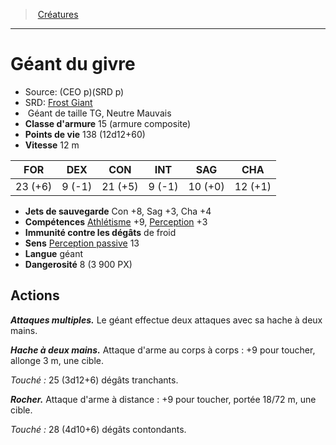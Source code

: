 ﻿---
!MonsterItem
Family: MonsterHD
Type: Géant
Size: TG
Alignment: Neutre Mauvais
ArmorClass: 15 (armure composite)
HitPoints: 138 (12d12+60)
Speed: 12 m
Strength: 23 (+6)
Dexterity: ' 9 (-1)'
Constitution: 21 (+5)
Intelligence: ' 9 (-1)'
Wisdom: 10 (+0)
Charisma: 12 (+1)
SavingThrows: Con +8, Sag +3, Cha +4
Skills: '[Athlétisme](hd_abilities_strength_athletisme.md) +9, [Perception](hd_abilities_wisdom_perception.md) +3'
DamageImmunities: de froid
Senses: '[Perception passive](hd_abilities_dexterity_perception_passive.md) 13'
Languages: géant
Challenge: 8 (3 900 PX)
Id: monsters_hd.md#géant-du-givre
ParentLink: monsters_hd.md#créatures
Name: Géant du givre
ParentName: Créatures
NameLevel: 1
AltName: '[Frost Giant](srd_monsters_frost_giant.md)'
Source: (CEO p)(SRD p)
Attributes:
  Name: Géant du givre
  Markdown: >+
    # <!--Name-->Géant du givre<!--/Name-->


    - Source: <!--Source-->(CEO p)(SRD p)<!--/Source-->

    - SRD: <!--AltName-->[Frost Giant](srd_monsters_frost_giant.md)<!--/AltName-->

    -  <!--Type-->Géant<!--/Type--> de taille <!--Size-->TG<!--/Size-->, <!--Alignment-->Neutre Mauvais<!--/Alignment-->

    - **Classe d'armure** <!--ArmorClass-->15 (armure composite)<!--/ArmorClass-->

    - **Points de vie** <!--HitPoints-->138 (12d12+60)<!--/HitPoints-->

    - **Vitesse** <!--Speed-->12 m<!--/Speed-->


    |FOR|DEX|CON|INT|SAG|CHA|

    |---|---|---|---|---|---|

    |<!--Strength-->23 (+6)<!--/Strength-->|<!--Dexterity--> 9 (-1)<!--/Dexterity-->|<!--Constitution-->21 (+5)<!--/Constitution-->|<!--Intelligence--> 9 (-1)<!--/Intelligence-->|<!--Wisdom-->10 (+0)<!--/Wisdom-->|<!--Charisma-->12 (+1)<!--/Charisma-->|


    - **Jets de sauvegarde** <!--SavingThrows-->Con +8, Sag +3, Cha +4<!--/SavingThrows-->

    - **Compétences** <!--Skills-->[Athlétisme](hd_abilities_strength_athletisme.md) +9, [Perception](hd_abilities_wisdom_perception.md) +3<!--/Skills-->

    - **Immunité contre les dégâts** <!--DamageImmunities-->de froid<!--/DamageImmunities-->

    - **Sens** <!--Senses-->[Perception passive](hd_abilities_dexterity_perception_passive.md) 13<!--/Senses-->

    - **Langue** <!--Languages-->géant<!--/Languages-->

    - **Dangerosité** <!--Challenge-->8 (3 900 PX)<!--/Challenge-->


    ## Actions


    **_Attaques multiples._** Le géant effectue deux attaques avec sa hache à deux mains.


    **_Hache à deux mains._** Attaque d'arme au corps à corps : +9 pour toucher, allonge 3 m, une cible.


    _Touché :_ 25 (3d12+6) dégâts tranchants.


    **_Rocher._** Attaque d'arme à distance : +9 pour toucher, portée 18/72 m, une cible.


    _Touché :_ 28 (4d10+6) dégâts contondants.

  Source: (CEO p)(SRD p)
  AltName: '[Frost Giant](srd_monsters_frost_giant.md)'
  Type: Géant
  Size: TG
  Alignment: Neutre Mauvais
  ArmorClass: 15 (armure composite)
  HitPoints: 138 (12d12+60)
  Speed: 12 m
  Strength: 23 (+6)
  Dexterity: ' 9 (-1)'
  Constitution: 21 (+5)
  Intelligence: ' 9 (-1)'
  Wisdom: 10 (+0)
  Charisma: 12 (+1)
  SavingThrows: Con +8, Sag +3, Cha +4
  Skills: '[Athlétisme](hd_abilities_strength_athletisme.md) +9, [Perception](hd_abilities_wisdom_perception.md) +3'
  DamageImmunities: de froid
  Senses: '[Perception passive](hd_abilities_dexterity_perception_passive.md) 13'
  Languages: géant
  Challenge: 8 (3 900 PX)
AttributesDictionary: >+
  Name: Géant du givre

  Markdown: >+

    # <!--Name-->Géant du givre<!--/Name-->





    - Source: <!--Source-->(CEO p)(SRD p)<!--/Source-->



    - SRD: <!--AltName-->[Frost Giant](srd_monsters_frost_giant.md)<!--/AltName-->



    -  <!--Type-->Géant<!--/Type--> de taille <!--Size-->TG<!--/Size-->, <!--Alignment-->Neutre Mauvais<!--/Alignment-->



    - **Classe d'armure** <!--ArmorClass-->15 (armure composite)<!--/ArmorClass-->



    - **Points de vie** <!--HitPoints-->138 (12d12+60)<!--/HitPoints-->



    - **Vitesse** <!--Speed-->12 m<!--/Speed-->





    |FOR|DEX|CON|INT|SAG|CHA|



    |---|---|---|---|---|---|



    |<!--Strength-->23 (+6)<!--/Strength-->|<!--Dexterity--> 9 (-1)<!--/Dexterity-->|<!--Constitution-->21 (+5)<!--/Constitution-->|<!--Intelligence--> 9 (-1)<!--/Intelligence-->|<!--Wisdom-->10 (+0)<!--/Wisdom-->|<!--Charisma-->12 (+1)<!--/Charisma-->|





    - **Jets de sauvegarde** <!--SavingThrows-->Con +8, Sag +3, Cha +4<!--/SavingThrows-->



    - **Compétences** <!--Skills-->[Athlétisme](hd_abilities_strength_athletisme.md) +9, [Perception](hd_abilities_wisdom_perception.md) +3<!--/Skills-->



    - **Immunité contre les dégâts** <!--DamageImmunities-->de froid<!--/DamageImmunities-->



    - **Sens** <!--Senses-->[Perception passive](hd_abilities_dexterity_perception_passive.md) 13<!--/Senses-->



    - **Langue** <!--Languages-->géant<!--/Languages-->



    - **Dangerosité** <!--Challenge-->8 (3 900 PX)<!--/Challenge-->





    ## Actions





    **_Attaques multiples._** Le géant effectue deux attaques avec sa hache à deux mains.





    **_Hache à deux mains._** Attaque d'arme au corps à corps : +9 pour toucher, allonge 3 m, une cible.





    _Touché :_ 25 (3d12+6) dégâts tranchants.





    **_Rocher._** Attaque d'arme à distance : +9 pour toucher, portée 18/72 m, une cible.





    _Touché :_ 28 (4d10+6) dégâts contondants.



  Source: (CEO p)(SRD p)

  AltName: '[Frost Giant](srd_monsters_frost_giant.md)'

  Type: Géant

  Size: TG

  Alignment: Neutre Mauvais

  ArmorClass: 15 (armure composite)

  HitPoints: 138 (12d12+60)

  Speed: 12 m

  Strength: 23 (+6)

  Dexterity: ' 9 (-1)'

  Constitution: 21 (+5)

  Intelligence: ' 9 (-1)'

  Wisdom: 10 (+0)

  Charisma: 12 (+1)

  SavingThrows: Con +8, Sag +3, Cha +4

  Skills: '[Athlétisme](hd_abilities_strength_athletisme.md) +9, [Perception](hd_abilities_wisdom_perception.md) +3'

  DamageImmunities: de froid

  Senses: '[Perception passive](hd_abilities_dexterity_perception_passive.md) 13'

  Languages: géant

  Challenge: 8 (3 900 PX)

---
> [Créatures](hd_monsters.md)

---

# Géant du givre

- Source: (CEO p)(SRD p)
- SRD: [Frost Giant](srd_monsters_frost_giant.md)
-  Géant de taille TG, Neutre Mauvais
- **Classe d'armure** 15 (armure composite)
- **Points de vie** 138 (12d12+60)
- **Vitesse** 12 m

|FOR|DEX|CON|INT|SAG|CHA|
|---|---|---|---|---|---|
|23 (+6)| 9 (-1)|21 (+5)| 9 (-1)|10 (+0)|12 (+1)|

- **Jets de sauvegarde** Con +8, Sag +3, Cha +4
- **Compétences** [Athlétisme](hd_abilities_strength_athletisme.md) +9, [Perception](hd_abilities_wisdom_perception.md) +3
- **Immunité contre les dégâts** de froid
- **Sens** [Perception passive](hd_abilities_dexterity_perception_passive.md) 13
- **Langue** géant
- **Dangerosité** 8 (3 900 PX)

## Actions

**_Attaques multiples._** Le géant effectue deux attaques avec sa hache à deux mains.

**_Hache à deux mains._** Attaque d'arme au corps à corps : +9 pour toucher, allonge 3 m, une cible.

_Touché :_ 25 (3d12+6) dégâts tranchants.

**_Rocher._** Attaque d'arme à distance : +9 pour toucher, portée 18/72 m, une cible.

_Touché :_ 28 (4d10+6) dégâts contondants.

